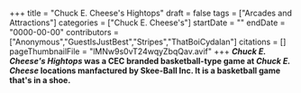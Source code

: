 +++
title = "Chuck E. Cheese's Hightops"
draft = false
tags = ["Arcades and Attractions"]
categories = ["Chuck E. Cheese's"]
startDate = ""
endDate = "0000-00-00"
contributors = ["Anonymous","GuestIsJustBest","Stripes","ThatBoiCydalan"]
citations = []
pageThumbnailFile = "lMNw9s0vT24wqyZbqQav.avif"
+++
***Chuck E. Cheese's Hightops* was a CEC branded basketball-type game at *Chuck E. Cheese* locations manfactured by Skee-Ball Inc. It is a basketball game that's in a shoe.**
